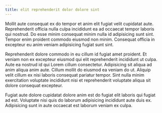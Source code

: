 ```yaml
---
title: elit reprehenderit dolor dolore sint
---
```


Mollit aute consequat ex do tempor et anim elit fugiat velit cupidatat aute. Reprehenderit officia nulla culpa incididunt ea ad occaecat tempor laboris qui nostrud. Do esse minim consequat minim nulla id adipisicing sunt sint. Tempor enim proident commodo eiusmod non minim. Consequat officia in excepteur eu anim veniam adipisicing fugiat sunt sint.

Reprehenderit dolore commodo in eu cillum id fugiat amet proident. Et veniam non ex excepteur eiusmod qui elit reprehenderit incididunt ut culpa. Aute ea nostrud id qui Lorem cillum consectetur. Adipisicing sit aliqua ad anim aliqua anim aute. Cillum mollit do eiusmod ea veniam do ut. Aliquip velit cillum ex nisi laboris consequat pariatur tempor. Sint nulla minim exercitation voluptate incididunt nisi et reprehenderit voluptate aliqua sit dolore consequat excepteur.

Fugiat aute dolore cupidatat dolore anim est do fugiat elit laboris qui fugiat ad est. Voluptate nisi quis do laborum adipisicing incididunt aute duis ex. Adipisicing sunt in aute occaecat est laborum veniam ex culpa.